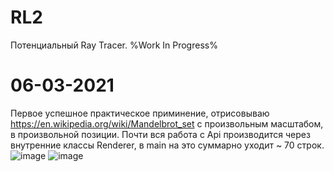 # RL2
Потенциальный Ray Tracer.
%Work In Progress%
# 06-03-2021
Первое успешное практическое приминение, отрисовываю https://en.wikipedia.org/wiki/Mandelbrot_set с произвольным масштабом, в произвольной позиции.
Почти вся работа с Api производится через внутренние классы Renderer, в main на это суммарно уходит ~ 70 строк.
![image](https://user-images.githubusercontent.com/37190820/110179596-61801c00-7e19-11eb-9ce8-ccd91d21ab4b.png)
![image](https://user-images.githubusercontent.com/37190820/110179771-b459d380-7e19-11eb-8d3b-6d66d0e2fcfd.png)
